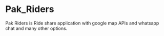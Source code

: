 # Pak_Riders
Pak Riders is Ride share application with google map APIs and whatsapp chat and many other options.
